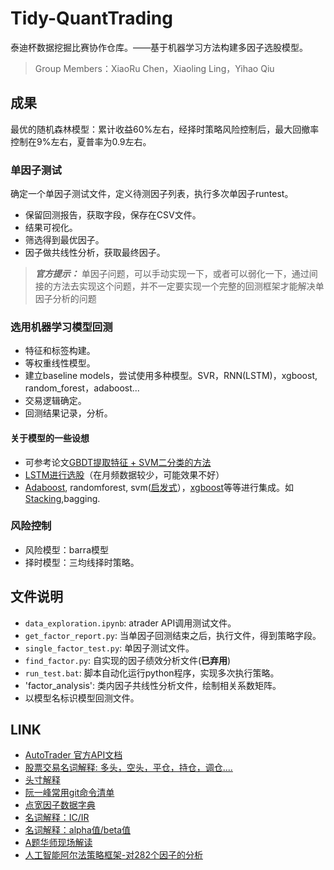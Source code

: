 <!--
 * @Author: your name
 * @Date: 2020-04-10 00:48:27
 * @LastEditTime: 2020-04-10 00:49:57
 * @LastEditors: Please set LastEditors
 * @Description: In User Settings Edit
 * @FilePath: \TIDIBEI\README.md
 -->
# Tidy-QuantTrading
泰迪杯数据挖掘比赛协作仓库。——基于机器学习方法构建多因子选股模型。
> Group Members：XiaoRu Chen，Xiaoling Ling，Yihao Qiu

## 成果
最优的随机森林模型：累计收益60%左右，经择时策略风险控制后，最大回撤率控制在9%左右，夏普率为0.9左右。

### 单因子测试

确定一个单因子测试文件，定义待测因子列表，执行多次单因子runtest。
- 保留回测报告，获取字段，保存在CSV文件。
- 结果可视化。
- 筛选得到最优因子。
- 因子做共线性分析，获取最终因子。

> _**官方提示：**_ 单因子问题，可以手动实现一下，或者可以弱化一下，通过间接的方法去实现这个问题，并不一定要实现一个完整的回测框架才能解决单因子分析的问题

### 选用机器学习模型回测

- 特征和标签构建。
- 等权重线性模型。
- 建立baseline models，尝试使用多种模型。SVR，RNN(LSTM)，xgboost, random_forest，adaboost...
- 交易逻辑确定。
- 回测结果记录，分析。


#### 关于模型的一些设想
- 可参考论文[GBDT提取特征 + SVM二分类的方法](https://github.com/JoshuaQYH/TIDIBEI/blob/master/references/SA20190100000_36930159.pdf)
- [LSTM进行选股](https://qiniu-images.datayes.com/huatai9.pdf)（在月频数据较少，可能效果不好）
- [Adaboost](http://pg.jrj.com.cn/acc/Res/CN_RES/INVEST/2016/5/31/ed36ae43-0f6e-4051-bb9c-2e9a67632d74.pdf), randomforest, svm([启发式](http://or.nsfc.gov.cn/bitstream/00001903-5/353458/1/1000008947591.pdf)），[xgboost](https://cloud.tencent.com/developer/article/1137060)等等进行集成。如[Stacking](https://cloud.tencent.com/developer/article/1137060),bagging. 

### 风险控制
- 风险模型：barra模型
- 择时模型：三均线择时策略。

## 文件说明
- `data_exploration.ipynb`: atrader API调用测试文件。
- `get_factor_report.py`: 当单因子回测结束之后，执行文件，得到策略字段。
- `single_factor_test.py`: 单因子测试文件。
- `find_factor.py`: 自实现的因子绩效分析文件(**已弃用**)
- `run_test.bat`: 脚本自动化运行python程序，实现多次执行策略。
- 'factor_analysis': 类内因子共线性分析文件，绘制相关系数矩阵。
- 以模型名标识模型回测文件。

## LINK 
- [AutoTrader 官方API文档](https://www.digquant.com.cn/documents/17#h1-u5FEBu901Fu5F00u59CB-0)
- [股票交易名词解释: 多头，空头，平仓，持仓，调仓....](http://stock.hexun.com/menu/stepbystep/step3.html)
- [头寸解释](https://wiki.mbalib.com/wiki/%E5%A4%B4%E5%AF%B8)
- [阮一峰常用git命令清单](http://www.ruanyifeng.com/blog/2015/12/git-cheat-sheet.html)
- [点宽因子数据字典](https://www.digquant.com.cn/documents/23)
- [名词解释：IC/IR](https://xueqiu.com/1652627245/108835836)
- [名词解释：alpha值/beta值](https://blog.csdn.net/yezi113yezi/article/details/81078128)
- [A题华师现场解读](https://edu.tipdm.org/)
- [人工智能阿尔法策略框架-对282个因子的分析](https://www.jiqizhixin.com/articles/2019-01-26-5)
